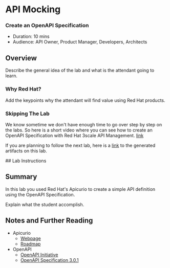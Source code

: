 # API Mocking

### Create an OpenAPI Specification

* Duration: 10 mins
* Audience: API Owner, Product Manager, Developers, Architects

## Overview

Describe the general idea of the lab and what is the attendant going to learn.

### Why Red Hat?

Add the keypoints why the attendant will find value using Red Hat products.



### Skipping The Lab

We know sometime we don't have enough time to go over step by step on the labs. So here is a short video where you can see how to create an OpenAPI Specification with Red Hat 3scale API Management. [link](wip-link)

If you are planning to follow the next lab, here is a [link](wip-link) to the generated artifacts on this lab.

## Lab Instructions

## Summary

In this lab you used Red Hat's Apicurio to create a simple API definition using the OpenAPI Specification.

Explain what the student accomplish.

## Notes and Further Reading

* Apicurio
	* [Webpage](https://www.apicur.io)
	* [Roadmap](https://www.apicur.io/roadmap/)
* OpenAPI
	* [OpenAPI Initiative](https://www.openapis.org/)
	* [OpenAPI Specification 3.0.1](https://github.com/OAI/OpenAPI-Specification/blob/master/versions/3.0.1.md)


